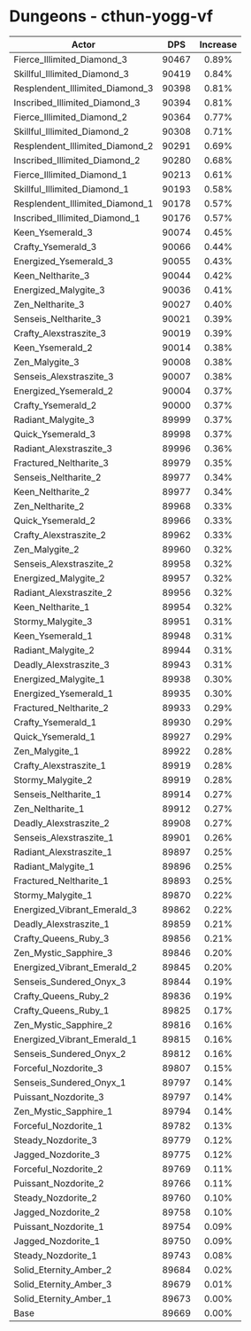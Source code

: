 # Dungeons - cthun-yogg-vf
| Actor | DPS | Increase |
|---|:---:|:---:|
|Fierce_Illimited_Diamond_3|90467|0.89%|
|Skillful_Illimited_Diamond_3|90419|0.84%|
|Resplendent_Illimited_Diamond_3|90398|0.81%|
|Inscribed_Illimited_Diamond_3|90394|0.81%|
|Fierce_Illimited_Diamond_2|90364|0.77%|
|Skillful_Illimited_Diamond_2|90308|0.71%|
|Resplendent_Illimited_Diamond_2|90291|0.69%|
|Inscribed_Illimited_Diamond_2|90280|0.68%|
|Fierce_Illimited_Diamond_1|90213|0.61%|
|Skillful_Illimited_Diamond_1|90193|0.58%|
|Resplendent_Illimited_Diamond_1|90178|0.57%|
|Inscribed_Illimited_Diamond_1|90176|0.57%|
|Keen_Ysemerald_3|90074|0.45%|
|Crafty_Ysemerald_3|90066|0.44%|
|Energized_Ysemerald_3|90055|0.43%|
|Keen_Neltharite_3|90044|0.42%|
|Energized_Malygite_3|90036|0.41%|
|Zen_Neltharite_3|90027|0.40%|
|Senseis_Neltharite_3|90021|0.39%|
|Crafty_Alexstraszite_3|90019|0.39%|
|Keen_Ysemerald_2|90014|0.38%|
|Zen_Malygite_3|90008|0.38%|
|Senseis_Alexstraszite_3|90007|0.38%|
|Energized_Ysemerald_2|90004|0.37%|
|Crafty_Ysemerald_2|90000|0.37%|
|Radiant_Malygite_3|89999|0.37%|
|Quick_Ysemerald_3|89998|0.37%|
|Radiant_Alexstraszite_3|89996|0.36%|
|Fractured_Neltharite_3|89979|0.35%|
|Senseis_Neltharite_2|89977|0.34%|
|Keen_Neltharite_2|89977|0.34%|
|Zen_Neltharite_2|89968|0.33%|
|Quick_Ysemerald_2|89966|0.33%|
|Crafty_Alexstraszite_2|89962|0.33%|
|Zen_Malygite_2|89960|0.32%|
|Senseis_Alexstraszite_2|89958|0.32%|
|Energized_Malygite_2|89957|0.32%|
|Radiant_Alexstraszite_2|89956|0.32%|
|Keen_Neltharite_1|89954|0.32%|
|Stormy_Malygite_3|89951|0.31%|
|Keen_Ysemerald_1|89948|0.31%|
|Radiant_Malygite_2|89944|0.31%|
|Deadly_Alexstraszite_3|89943|0.31%|
|Energized_Malygite_1|89938|0.30%|
|Energized_Ysemerald_1|89935|0.30%|
|Fractured_Neltharite_2|89933|0.29%|
|Crafty_Ysemerald_1|89930|0.29%|
|Quick_Ysemerald_1|89927|0.29%|
|Zen_Malygite_1|89922|0.28%|
|Crafty_Alexstraszite_1|89919|0.28%|
|Stormy_Malygite_2|89919|0.28%|
|Senseis_Neltharite_1|89914|0.27%|
|Zen_Neltharite_1|89912|0.27%|
|Deadly_Alexstraszite_2|89908|0.27%|
|Senseis_Alexstraszite_1|89901|0.26%|
|Radiant_Alexstraszite_1|89897|0.25%|
|Radiant_Malygite_1|89896|0.25%|
|Fractured_Neltharite_1|89893|0.25%|
|Stormy_Malygite_1|89870|0.22%|
|Energized_Vibrant_Emerald_3|89862|0.22%|
|Deadly_Alexstraszite_1|89859|0.21%|
|Crafty_Queens_Ruby_3|89856|0.21%|
|Zen_Mystic_Sapphire_3|89846|0.20%|
|Energized_Vibrant_Emerald_2|89845|0.20%|
|Senseis_Sundered_Onyx_3|89844|0.19%|
|Crafty_Queens_Ruby_2|89836|0.19%|
|Crafty_Queens_Ruby_1|89825|0.17%|
|Zen_Mystic_Sapphire_2|89816|0.16%|
|Energized_Vibrant_Emerald_1|89815|0.16%|
|Senseis_Sundered_Onyx_2|89812|0.16%|
|Forceful_Nozdorite_3|89807|0.15%|
|Senseis_Sundered_Onyx_1|89797|0.14%|
|Puissant_Nozdorite_3|89797|0.14%|
|Zen_Mystic_Sapphire_1|89794|0.14%|
|Forceful_Nozdorite_1|89782|0.13%|
|Steady_Nozdorite_3|89779|0.12%|
|Jagged_Nozdorite_3|89775|0.12%|
|Forceful_Nozdorite_2|89769|0.11%|
|Puissant_Nozdorite_2|89766|0.11%|
|Steady_Nozdorite_2|89760|0.10%|
|Jagged_Nozdorite_2|89758|0.10%|
|Puissant_Nozdorite_1|89754|0.09%|
|Jagged_Nozdorite_1|89750|0.09%|
|Steady_Nozdorite_1|89743|0.08%|
|Solid_Eternity_Amber_2|89684|0.02%|
|Solid_Eternity_Amber_3|89679|0.01%|
|Solid_Eternity_Amber_1|89673|0.00%|
|Base|89669|0.00%|
